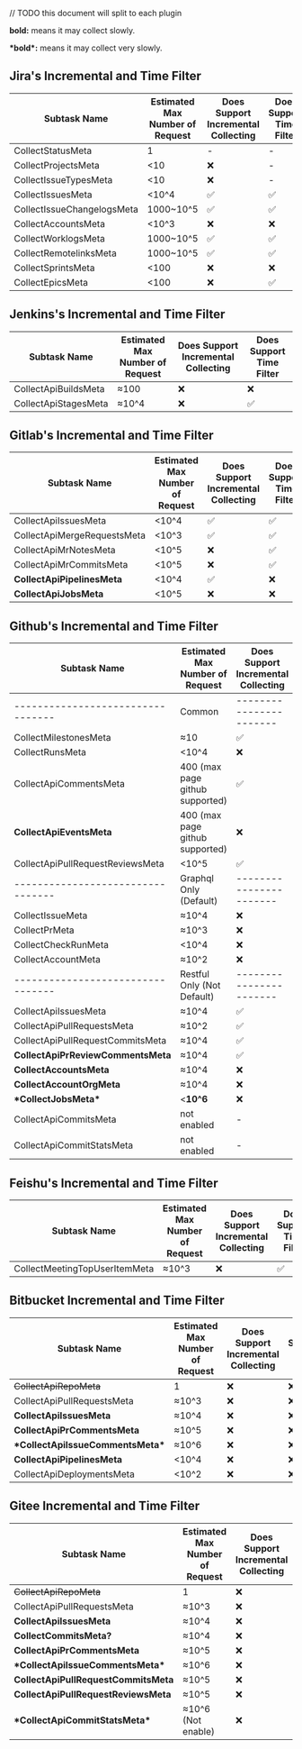 // TODO this document will split to each plugin

**bold:** means it may collect slowly.

**\*bold\*:** means it may collect very slowly.

## Jira's Incremental and Time Filter

| Subtask Name               | Estimated Max Number of Request | Does Support Incremental Collecting | Does Support Time Filter |
| -------------------------- | ------------------------------- | ----------------------------------- | ------------------------ |
| CollectStatusMeta          | 1                               | -                                   | -                        |
| CollectProjectsMeta        | <10                             | ❌                                   | -                        |
| CollectIssueTypesMeta      | <10                             | ❌                                   | -                        |
| CollectIssuesMeta          | <10^4                           | ✅                                   | ✅                        |
| CollectIssueChangelogsMeta | 1000~10^5                       | ✅                                   | ✅                        |
| CollectAccountsMeta        | <10^3                           | ❌                                   | ❌                        |
| CollectWorklogsMeta        | 1000~10^5                       | ✅                                   | ✅                        |
| CollectRemotelinksMeta     | 1000~10^5                       | ✅                                   | ✅                        |
| CollectSprintsMeta         | <100                            | ❌                                   | ❌                        |
| CollectEpicsMeta           | <100                            | ❌                                   | ✅                        |



## Jenkins's Incremental and Time Filter

| Subtask Name         | Estimated Max Number of Request | Does Support Incremental Collecting | Does Support Time Filter |
| -------------------- | ------------------------------- | ----------------------------------- | ------------------------ |
| CollectApiBuildsMeta | ≈100                            | ❌                                   | ❌                        |
| CollectApiStagesMeta | ≈10^4                           | ❌                                   | ✅                        |



## Gitlab's Incremental and Time Filter

| Subtask Name                | Estimated Max Number of Request | Does Support Incremental Collecting | Does Support Time Filter |
| --------------------------- | ------------------------------- | ----------------------------------- | ------------------------ |
| CollectApiIssuesMeta        | <10^4                           | ✅                                   | ✅                        |
| CollectApiMergeRequestsMeta | <10^3                           | ✅                                   | ✅                        |
| CollectApiMrNotesMeta       | <10^5                           | ❌                                   | ✅                        |
| CollectApiMrCommitsMeta     | <10^5                           | ❌                                   | ✅                        |
| **CollectApiPipelinesMeta** | <10^4                           | ✅                                   | ❌                        |
| **CollectApiJobsMeta**      | <10^5                           | ❌                                   | ❌                        |



## Github's Incremental and Time Filter

| Subtask Name                       | Estimated Max Number of Request | Does Support Incremental Collecting | Does Support Time Filter |
| ---------------------------------- | ------------------------------- | ----------------------------------- | ------------------------ |
| ---------------------------------  | Common                          | -----------------------             |                          |
| CollectMilestonesMeta              | ≈10                             | ✅                                   | ❌                        |
| CollectRunsMeta                    | <10^4                           | ❌                                   | ✅                        |
| CollectApiCommentsMeta             | 400 (max page github supported) | ✅                                   | ❌                        |
| **CollectApiEventsMeta**           | 400 (max page github supported) | ❌                                   | ❌                        |
| CollectApiPullRequestReviewsMeta   | <10^5                           | ✅                                   | ✅                        |
| ---------------------------------  | Graphql Only (Default)          | -----------------------             |                          |
| CollectIssueMeta                   | ≈10^4                           | ❌                                   | ✅                        |
| CollectPrMeta                      | ≈10^3                           | ❌                                   | ✅                        |
| CollectCheckRunMeta                | <10^4                           | ❌                                   | ✅                        |
| CollectAccountMeta                 | ≈10^2                           | ❌                                   | -                        |
| ---------------------------------  | Restful Only (Not Default)      | -----------------------             |                          |
| CollectApiIssuesMeta               | ≈10^4                           | ✅                                   | ❌                        |
| CollectApiPullRequestsMeta         | ≈10^2                           | ✅                                   | ❌                        |
| CollectApiPullRequestCommitsMeta   | ≈10^4                           | ✅                                   | ✅                        |
| **CollectApiPrReviewCommentsMeta** | ≈10^4                           | ✅                                   | ❌                        |
| **CollectAccountsMeta**            | ≈10^4                           | ❌                                   | ❌                        |
| **CollectAccountOrgMeta**          | ≈10^4                           | ❌                                   | ❌                        |
| **\*CollectJobsMeta\***            | <**10^6**                       | ❌                                   | ❌                        |
| CollectApiCommitsMeta              | not enabled                     | -                                   | -                        |
| CollectApiCommitStatsMeta          | not enabled                     | -                                   | -                        |



## Feishu's Incremental and Time Filter

| Subtask Name                  | Estimated Max Number of Request | Does Support Incremental Collecting | Does Support Time Filter |
| ----------------------------- | ------------------------------- | ----------------------------------- | ------------------------ |
| CollectMeetingTopUserItemMeta | ≈10^3                           | ❌                                   | ✅                        |



## Bitbucket Incremental and Time Filter

| Subtask Name                        | Estimated Max Number of Request | Does Support Incremental Collecting | Does Support Time Filter |
| ----------------------------------- | ------------------------------- | ----------------------------------- | ------------------------ |
| ~~CollectApiRepoMeta~~              | 1                               | ❌                                   | ❌                        |
| CollectApiPullRequestsMeta          | ≈10^3                           | ❌                                   | ❌                        |
| **CollectApiIssuesMeta**            | ≈10^4                           | ❌                                   | ❌                        |
| **CollectApiPrCommentsMeta**        | ≈10^5                           | ❌                                   | ❌                        |
| **\*CollectApiIssueCommentsMeta\*** | ≈10^6                           | ❌                                   | ❌                        |
| **CollectApiPipelinesMeta**         | <10^4                           | ❌                                   | ❌                        |
| CollectApiDeploymentsMeta           | <10^2                           | ❌                                   | ❌                        |



## Gitee Incremental and Time Filter

| Subtask Name                         | Estimated Max Number of Request | Does Support Incremental Collecting | Does Support Time Filter |
| ------------------------------------ | ------------------------------- | ----------------------------------- | ------------------------ |
| ~~CollectApiRepoMeta~~               | 1                               | ❌                                   | ❌                        |
| CollectApiPullRequestsMeta           | ≈10^3                           | ❌                                   | ❌                        |
| **CollectApiIssuesMeta**             | ≈10^4                           | ❌                                   | ❌                        |
| **CollectCommitsMeta?**              | ≈10^4                           | ❌                                   | ❌                        |
| **CollectApiPrCommentsMeta**         | ≈10^5                           | ❌                                   | ❌                        |
| **\*CollectApiIssueCommentsMeta\***  | ≈10^6                           | ❌                                   | ❌                        |
| **CollectApiPullRequestCommitsMeta** | ≈10^5                           | ❌                                   | ❌                        |
| **CollectApiPullRequestReviewsMeta** | ≈10^5                           | ❌                                   | ❌                        |
| **\*CollectApiCommitStatsMeta\***    | ≈10^6 (Not enable)              | ❌                                   | ❌                        |



